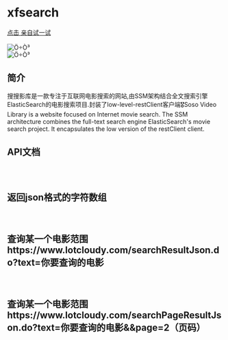 # xfsearch


 <a href="https://www.lotcloudy.com/search.do?text=%E6%AD%BB%E4%BE%8D2">点击 亲自试一试</a>
 <br/><br/>
 <img src="/image/show.png" alt="Ö÷Ò³" style="max-width:100%;"></br>
 <img src="/image/show2.jpg" alt="Ö÷Ò³" style="max-width:100%;"></br>


<h2>简介</h2>
<p>搜搜影库是一款专注于互联网电影搜索的网站,由SSM架构结合全文搜索引擎ElasticSearch的电影搜索项目.封装了low-level-restClient客户端🎖Soso Video Library is a website focused on Internet movie search. The SSM architecture combines the full-text search engine ElasticSearch's movie search project. It encapsulates the low version of the restClient client.</p>

<h2>API文档<h2><br/>
<p>返回json格式的字符数组</p><br/>
<p>查询某一个电影范围 https://www.lotcloudy.com/searchResultJson.do?text=你要查询的电影</p><br/>
<p>查询某一个电影范围 https://www.lotcloudy.com/searchPageResultJson.do?text=你要查询的电影&&page=2（页码）</p><br/>

